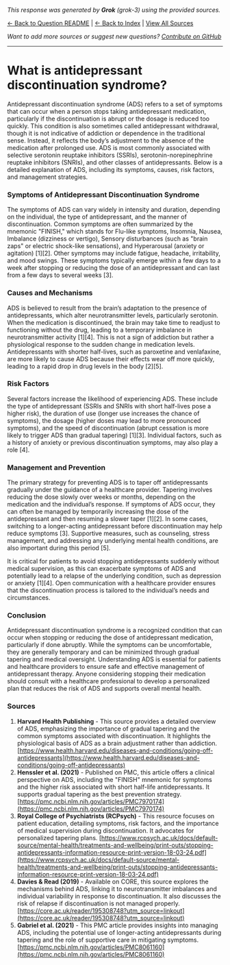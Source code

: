 <!-- 
Generated by: grok
Model: grok-3
Prompt type: sources
Generated at: 2025-06-23T18:02:44.900502
-->

*This response was generated by **Grok** (grok-3) using the provided sources.*

[← Back to Question README](README.md) | [← Back to Index](../README.md) | [View All Sources](../allsources.md)

*Want to add more sources or suggest new questions? [Contribute on GitHub](https://github.com/justinwest/SuggestedSources)*

---

# What is antidepressant discontinuation syndrome?

Antidepressant discontinuation syndrome (ADS) refers to a set of symptoms that can occur when a person stops taking antidepressant medication, particularly if the discontinuation is abrupt or the dosage is reduced too quickly. This condition is also sometimes called antidepressant withdrawal, though it is not indicative of addiction or dependence in the traditional sense. Instead, it reflects the body’s adjustment to the absence of the medication after prolonged use. ADS is most commonly associated with selective serotonin reuptake inhibitors (SSRIs), serotonin-norepinephrine reuptake inhibitors (SNRIs), and other classes of antidepressants. Below is a detailed explanation of ADS, including its symptoms, causes, risk factors, and management strategies.

### Symptoms of Antidepressant Discontinuation Syndrome
The symptoms of ADS can vary widely in intensity and duration, depending on the individual, the type of antidepressant, and the manner of discontinuation. Common symptoms are often summarized by the mnemonic "FINISH," which stands for Flu-like symptoms, Insomnia, Nausea, Imbalance (dizziness or vertigo), Sensory disturbances (such as "brain zaps" or electric shock-like sensations), and Hyperarousal (anxiety or agitation) [1][2]. Other symptoms may include fatigue, headache, irritability, and mood swings. These symptoms typically emerge within a few days to a week after stopping or reducing the dose of an antidepressant and can last from a few days to several weeks [3].

### Causes and Mechanisms
ADS is believed to result from the brain’s adaptation to the presence of antidepressants, which alter neurotransmitter levels, particularly serotonin. When the medication is discontinued, the brain may take time to readjust to functioning without the drug, leading to a temporary imbalance in neurotransmitter activity [1][4]. This is not a sign of addiction but rather a physiological response to the sudden change in medication levels. Antidepressants with shorter half-lives, such as paroxetine and venlafaxine, are more likely to cause ADS because their effects wear off more quickly, leading to a rapid drop in drug levels in the body [2][5].

### Risk Factors
Several factors increase the likelihood of experiencing ADS. These include the type of antidepressant (SSRIs and SNRIs with short half-lives pose a higher risk), the duration of use (longer use increases the chance of symptoms), the dosage (higher doses may lead to more pronounced symptoms), and the speed of discontinuation (abrupt cessation is more likely to trigger ADS than gradual tapering) [1][3]. Individual factors, such as a history of anxiety or previous discontinuation symptoms, may also play a role [4].

### Management and Prevention
The primary strategy for preventing ADS is to taper off antidepressants gradually under the guidance of a healthcare provider. Tapering involves reducing the dose slowly over weeks or months, depending on the medication and the individual’s response. If symptoms of ADS occur, they can often be managed by temporarily increasing the dose of the antidepressant and then resuming a slower taper [1][2]. In some cases, switching to a longer-acting antidepressant before discontinuation may help reduce symptoms [3]. Supportive measures, such as counseling, stress management, and addressing any underlying mental health conditions, are also important during this period [5].

It is critical for patients to avoid stopping antidepressants suddenly without medical supervision, as this can exacerbate symptoms of ADS and potentially lead to a relapse of the underlying condition, such as depression or anxiety [1][4]. Open communication with a healthcare provider ensures that the discontinuation process is tailored to the individual’s needs and circumstances.

### Conclusion
Antidepressant discontinuation syndrome is a recognized condition that can occur when stopping or reducing the dose of antidepressant medication, particularly if done abruptly. While the symptoms can be uncomfortable, they are generally temporary and can be minimized through gradual tapering and medical oversight. Understanding ADS is essential for patients and healthcare providers to ensure safe and effective management of antidepressant therapy. Anyone considering stopping their medication should consult with a healthcare professional to develop a personalized plan that reduces the risk of ADS and supports overall mental health.

### Sources
1. **Harvard Health Publishing** - This source provides a detailed overview of ADS, emphasizing the importance of gradual tapering and the common symptoms associated with discontinuation. It highlights the physiological basis of ADS as a brain adjustment rather than addiction. [https://www.health.harvard.edu/diseases-and-conditions/going-off-antidepressants](https://www.health.harvard.edu/diseases-and-conditions/going-off-antidepressants)
2. **Henssler et al. (2021)** - Published on PMC, this article offers a clinical perspective on ADS, including the "FINISH" mnemonic for symptoms and the higher risk associated with short half-life antidepressants. It supports gradual tapering as the best prevention strategy. [https://pmc.ncbi.nlm.nih.gov/articles/PMC7970174](https://pmc.ncbi.nlm.nih.gov/articles/PMC7970174)
3. **Royal College of Psychiatrists (RCPsych)** - This resource focuses on patient education, detailing symptoms, risk factors, and the importance of medical supervision during discontinuation. It advocates for personalized tapering plans. [https://www.rcpsych.ac.uk/docs/default-source/mental-health/treatments-and-wellbeing/print-outs/stopping-antidepressants-information-resource-print-version-18-03-24.pdf](https://www.rcpsych.ac.uk/docs/default-source/mental-health/treatments-and-wellbeing/print-outs/stopping-antidepressants-information-resource-print-version-18-03-24.pdf)
4. **Davies & Read (2019)** - Available on CORE, this source explores the mechanisms behind ADS, linking it to neurotransmitter imbalances and individual variability in response to discontinuation. It also discusses the risk of relapse if discontinuation is not managed properly. [https://core.ac.uk/reader/195308748?utm_source=linkout](https://core.ac.uk/reader/195308748?utm_source=linkout)
5. **Gabriel et al. (2021)** - This PMC article provides insights into managing ADS, including the potential use of longer-acting antidepressants during tapering and the role of supportive care in mitigating symptoms. [https://pmc.ncbi.nlm.nih.gov/articles/PMC8061160](https://pmc.ncbi.nlm.nih.gov/articles/PMC8061160)
